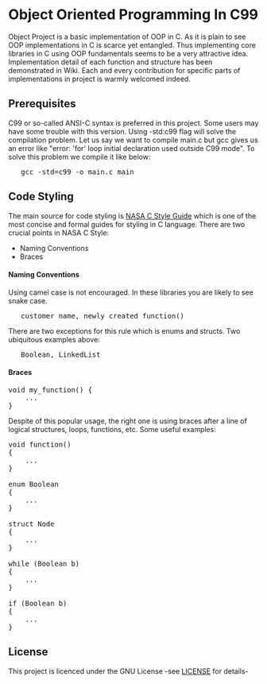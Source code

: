 # Object Oriented Programming In C99 
Object Project is a basic implementation of OOP in C. As it is plain to see OOP implementations in C
is scarce yet entangled. Thus implementing core libraries in C using OOP fundamentals seems to be a very attractive idea.
Implementation detail of each function and structure has been demonstrated in Wiki. Each and every contribution for
specific parts of implementations in project is warmly welcomed indeed.
## Prerequisites
C99 or so-called ANSI-C syntax is preferred in this project. Some users may have some trouble with this
version. Using -std:c99 flag will solve the compilation problem. Let us say we want to compile main.c 
but gcc gives us an error like "error: 'for' loop initial declaration used outside C99 mode".
To solve this problem we compile it like below:
<pre>   gcc -std=c99 -o main.c main </pre>
## Code Styling
The main source for code styling is [NASA C Style Guide](http://homepages.inf.ed.ac.uk/dts/pm/Papers/nasa-c-style.pdf) which
is one of the most concise and formal guides for styling in C language. There are two crucial points in NASA C Style:
* Naming Conventions
* Braces
#### Naming Conventions
Using camel case is not encouraged. In these libraries you are likely to see snake case.
<pre>   customer_name, newly_created_function()</pre>
There are two exceptions for this rule which is enums and structs. Two ubiquitous examples above:
<pre>   Boolean, LinkedList</pre>
#### Braces
<pre>void my_function() {
    ...
}</pre>
Despite of this popular usage, the right one is using braces after a line of logical structures, loops, functions, etc.
Some useful examples:
<pre>void function()
{
    ...
}

enum Boolean
{
    ...
}

struct Node
{
    ...
}

while (Boolean b)
{
    ...
}

if (Boolean b)
{
    ...
}
</pre>
## License
This project is licenced under the GNU License -see [LICENSE](https://github.com/ThankfulBird/oop-c99/blob/master/LICENSE) for details-
